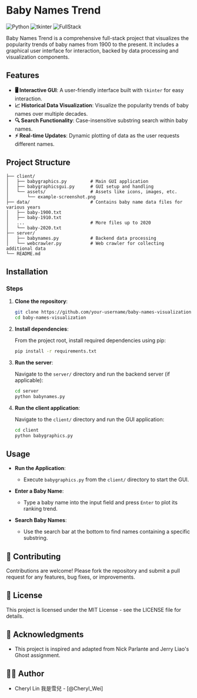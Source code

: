 # Baby Names Trend
![Python](https://img.shields.io/badge/Python-3.8%2B-blue?logo=python&logoColor=white)
![tkinter](https://img.shields.io/badge/tkinter-GUI-brightgreen?logo=tkinter&logoColor=white)
![FullStack](https://img.shields.io/badge/Full--stack-Project-brightgreen?logo=stackshare&logoColor=white)

Baby Names Trend is a comprehensive full-stack project that visualizes the popularity trends of baby names from 1900 to the present. It includes a graphical user interface for interaction, backed by data processing and visualization components.

## Features

- **🖥️ Interactive GUI**: A user-friendly interface built with `tkinter` for easy interaction.
- **📈 Historical Data Visualization**: Visualize the popularity trends of baby names over multiple decades.
- **🔍 Search Functionality**: Case-insensitive substring search within baby names.
- **⚡ Real-time Updates**: Dynamic plotting of data as the user requests different names.

## Project Structure

```plaintext
├── client/
│   ├── babygraphics.py         # Main GUI application
│   ├── babygraphicsgui.py      # GUI setup and handling
│   └── assets/                 # Assets like icons, images, etc.
│       └── example-screenshot.png
├── data/                       # Contains baby name data files for various years
│   ├── baby-1900.txt
│   ├── baby-1910.txt
│   ...                         # More files up to 2020
│   └── baby-2020.txt
├── server/
│   ├── babynames.py            # Backend data processing
│   └── webcrawler.py           # Web crawler for collecting additional data
└── README.md    
```

## Installation

### Steps

1. **Clone the repository**:

    ```bash
    git clone https://github.com/your-username/baby-names-visualization.git
    cd baby-names-visualization
    ```

2. **Install dependencies**:

    From the project root, install required dependencies using pip:

    ```bash
    pip install -r requirements.txt
    ```

3. **Run the server**:

    Navigate to the `server/` directory and run the backend server (if applicable):

    ```bash
    cd server
    python babynames.py
    ```

4. **Run the client application**:

    Navigate to the `client/` directory and run the GUI application:

    ```bash
    cd client
    python babygraphics.py
    ```

## Usage

- **Run the Application**:
  - Execute `babygraphics.py` from the `client/` directory to start the GUI.

- **Enter a Baby Name**:
  - Type a baby name into the input field and press `Enter` to plot its ranking trend.

- **Search Baby Names**:
  - Use the search bar at the bottom to find names containing a specific substring.


## 🤝 Contributing

Contributions are welcome! Please fork the repository and submit a pull request for any features, bug fixes, or improvements.

## 📄 License

This project is licensed under the MIT License - see the LICENSE file for details.

## 🙏 Acknowledgments

- This project is inspired and adapted from Nick Parlante and Jerry Liao's Ghost assignment.

## 🧑‍💻 Author

- Cheryl Lin 我是雪兒 - [@Cheryl_Wei]
